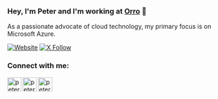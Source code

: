 ### Hey, I'm Peter and I'm working at [Orro][website] 👋

As a passionate advocate of cloud technology, my primary focus is on Microsoft Azure.

[![Website](https://img.shields.io/website?label=orro.group&style=for-the-badge&url=https%3A%2F%2Fversent.com.au)](https://www.orro.group)
[![X Follow](https://img.shields.io/x/follow/petermustow?color=1DA1F2&logo=X&style=for-the-badge)](https://x.com/intent/follow?original_referer=https%3A%2F%2Fgithub.com%2Fpetermustow&screen_name=petermustow)
<br />

### Connect with me:

[<img align="left" alt="petermustow | Twitter" width="32px" src="https://cdn.jsdelivr.net/npm/simple-icons@v5/icons/twitter.svg" />][twitter]
[<img align="left" alt="petermustow | LinkedIn" width="32px" src="https://cdn.jsdelivr.net/npm/simple-icons@v5/icons/linkedin.svg" />][linkedin]
[<img align="left" alt="petermustow | Blog" width="32px" src="https://cdn.jsdelivr.net/npm/simple-icons@v5/icons/medium.svg" />][blog]

<br />

[twitter]: https://twitter.com/petermustow
[linkedin]: https://linkedin.com/in/pmustow
[blog]: https://medium.com/@petermustow
[website]: https://versent.com.au
